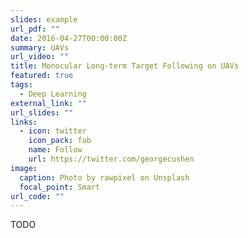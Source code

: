 ```yaml
---
slides: example
url_pdf: ""
date: 2016-04-27T00:00:00Z
summary: UAVs
url_video: ""
title: Monocular Long-term Target Following on UAVs
featured: true
tags:
  - Deep Learning
external_link: ""
url_slides: ""
links:
  - icon: twitter
    icon_pack: fab
    name: Follow
    url: https://twitter.com/georgecushen
image:
  caption: Photo by rawpixel on Unsplash
  focal_point: Smart
url_code: ""
---
```


TODO